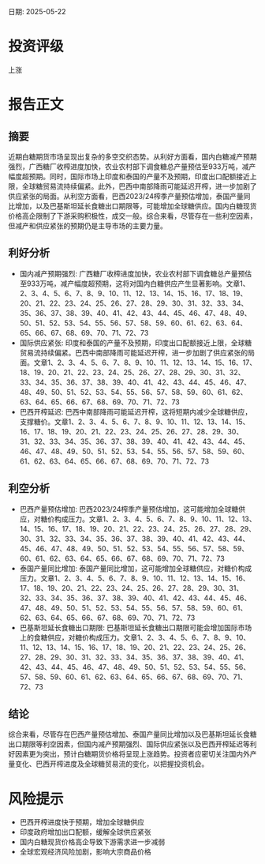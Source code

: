 
日期: 2025-05-22

# 投资评级

上涨

# 报告正文

## 摘要

近期白糖期货市场呈现出复杂的多空交织态势。从利好方面看，国内白糖减产预期强烈，广西糖厂收榨进度加快，农业农村部下调食糖总产量预估至933万吨，减产幅度超预期。同时，国际市场上印度和泰国的产量不及预期，印度出口配额接近上限，全球糖贸易流持续偏紧。此外，巴西中南部降雨可能延迟开榨，进一步加剧了供应紧张的局面。从利空方面看，巴西2023/24榨季产量预估增加，泰国产量同比增加，以及巴基斯坦延长食糖出口期限等，可能增加全球糖供应。国内白糖现货价格高企限制了下游采购积极性，成交一般。综合来看，尽管存在一些利空因素，但减产和供应紧张的预期仍是主导市场的主要力量。

## 利好分析

* 国内减产预期强烈: 广西糖厂收榨进度加快，农业农村部下调食糖总产量预估至933万吨，减产幅度超预期，这将对国内白糖供应产生显著影响。文章1、2、3、4、5、6、7、8、9、10、11、12、13、14、15、16、17、18、19、20、21、22、23、24、25、26、27、28、29、30、31、32、33、34、35、36、37、38、39、40、41、42、43、44、45、46、47、48、49、50、51、52、53、54、55、56、57、58、59、60、61、62、63、64、65、66、67、68、69、70、71、72、73
* 国际供应紧张: 印度和泰国的产量不及预期，印度出口配额接近上限，全球糖贸易流持续偏紧。巴西中南部降雨可能延迟开榨，进一步加剧了供应紧张的局面。文章1、2、3、4、5、6、7、8、9、10、11、12、13、14、15、16、17、18、19、20、21、22、23、24、25、26、27、28、29、30、31、32、33、34、35、36、37、38、39、40、41、42、43、44、45、46、47、48、49、50、51、52、53、54、55、56、57、58、59、60、61、62、63、64、65、66、67、68、69、70、71、72、73
* 巴西开榨延迟: 巴西中南部降雨可能延迟开榨，这将短期内减少全球糖供应，支撑糖价。文章1、2、3、4、5、6、7、8、9、10、11、12、13、14、15、16、17、18、19、20、21、22、23、24、25、26、27、28、29、30、31、32、33、34、35、36、37、38、39、40、41、42、43、44、45、46、47、48、49、50、51、52、53、54、55、56、57、58、59、60、61、62、63、64、65、66、67、68、69、70、71、72、73

## 利空分析

* 巴西产量预估增加: 巴西2023/24榨季产量预估增加，这可能增加全球糖供应，对糖价构成压力。文章1、2、3、4、5、6、7、8、9、10、11、12、13、14、15、16、17、18、19、20、21、22、23、24、25、26、27、28、29、30、31、32、33、34、35、36、37、38、39、40、41、42、43、44、45、46、47、48、49、50、51、52、53、54、55、56、57、58、59、60、61、62、63、64、65、66、67、68、69、70、71、72、73
* 泰国产量同比增加: 泰国产量同比增加，这可能增加全球糖供应，对糖价构成压力。文章1、2、3、4、5、6、7、8、9、10、11、12、13、14、15、16、17、18、19、20、21、22、23、24、25、26、27、28、29、30、31、32、33、34、35、36、37、38、39、40、41、42、43、44、45、46、47、48、49、50、51、52、53、54、55、56、57、58、59、60、61、62、63、64、65、66、67、68、69、70、71、72、73
* 巴基斯坦延长食糖出口期限: 巴基斯坦延长食糖出口期限可能会增加国际市场上的食糖供应，对糖价构成压力。文章1、2、3、4、5、6、7、8、9、10、11、12、13、14、15、16、17、18、19、20、21、22、23、24、25、26、27、28、29、30、31、32、33、34、35、36、37、38、39、40、41、42、43、44、45、46、47、48、49、50、51、52、53、54、55、56、57、58、59、60、61、62、63、64、65、66、67、68、69、70、71、72、73

## 结论

综合来看，尽管存在巴西产量预估增加、泰国产量同比增加以及巴基斯坦延长食糖出口期限等利空因素，但国内减产预期强烈、国际供应紧张以及巴西开榨延迟等利好因素更为突出，预计白糖期货价格将呈现上涨趋势。投资者应密切关注国内外产量变化、巴西开榨进度及全球糖贸易流的变化，以把握投资机会。

# 风险提示

* 巴西开榨进度快于预期，增加全球糖供应
* 印度政府增加出口配额，缓解全球供应紧张
* 国内白糖现货价格高企导致下游需求进一步减弱
* 全球宏观经济风险加剧，影响大宗商品价格
